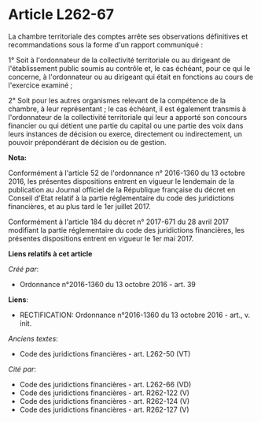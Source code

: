 # Article L262-67

La chambre territoriale des comptes arrête ses observations définitives et recommandations sous la forme d'un rapport
communiqué :

1° Soit à l'ordonnateur de la collectivité territoriale ou au dirigeant de l'établissement public soumis au contrôle et, le
cas échéant, pour ce qui le concerne, à l'ordonnateur ou au dirigeant qui était en fonctions au cours de l'exercice
examiné ; 

2° Soit pour les autres organismes relevant de la compétence de la chambre, à leur représentant ; le cas échéant, il est
également transmis à l'ordonnateur de la collectivité territoriale qui leur a apporté son concours financier ou qui détient
une partie du capital ou une partie des voix dans leurs instances de décision ou exerce, directement ou indirectement, un
pouvoir prépondérant de décision ou de gestion.

**Nota:**

Conformément à l'article 52 de l'ordonnance n° 2016-1360 du 13 octobre 2016, les présentes dispositions entrent en vigueur le
lendemain de la publication au Journal officiel de la République française du décret en Conseil d'Etat relatif à la partie
réglementaire du code des juridictions financières, et au plus tard le 1er juillet 2017.

Conformément à l'article 184 du décret n° 2017-671 du 28 avril 2017 modifiant la partie réglementaire du code des
juridictions financières, les présentes dispositions entrent en vigueur le 1er mai 2017.

**Liens relatifs à cet article**

_Créé par_:

  - Ordonnance n°2016-1360 du 13 octobre 2016 - art. 39

**Liens**:

  - RECTIFICATION: Ordonnance n°2016-1360 du 13 octobre 2016 - art., v. init.

_Anciens textes_:

  - Code des juridictions financières - art. L262-50 (VT)

_Cité par_:

  - Code des juridictions financières - art. L262-66 (VD)
  - Code des juridictions financières - art. R262-122 (V)
  - Code des juridictions financières - art. R262-124 (V)
  - Code des juridictions financières - art. R262-127 (V)
